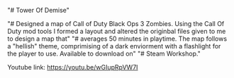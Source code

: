 "# Tower Of Demise" 

"# Designed a map of Call of Duty Black Ops 3 Zombies. Using the Call Of Duty mod tools I formed a layout and altered the originbal files given to me to design a map that" 
"# averages 50 minutes in playtime. The map follows a "hellish" theme, comprimising of a dark enviorment with a flashlight for the player to use. Available to download on" 
"# Steam Workshop." 

Youtube link: https://youtu.be/wGIupRpVW7I  
